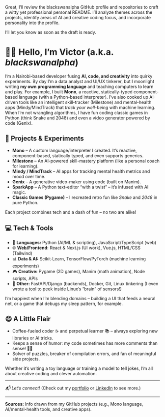 Great, I’ll review the blackswanalpha GitHub profile and repositories to craft a witty yet professional personal README. I’ll analyze themes across the projects, identify areas of AI and creative coding focus, and incorporate personality into the profile.

I’ll let you know as soon as the draft is ready.


# 🤖🎨 Hello, I’m Victor (a.k.a. *blackswanalpha*)

I’m a Nairobi-based developer fusing **AI, code, and creativity** into quirky experiments. By day I’m a data analyst and UI/UX tinkerer, but I moonlight writing **my own programming language** and teaching computers to learn and play. For example, I built **Mono**, a reactive, statically-typed component-based language (with a Python-based interpreter). I’ve also cooked up AI-driven tools like an intelligent skill-tracker (Milestone) and mental-health apps (Mindy/MindTrack) that *track your well-being* with machine learning. When I’m not wrangling algorithms, I have fun coding classic games in Python (think Snake and 2048) and even a video generator powered by code (Genix).

## 🚀 Projects & Experiments

* **Mono** – A custom language/interpreter I created.  It’s reactive, component-based, statically typed, and even supports generics.
* **Milestone** – An AI-powered skill-mastery platform (like a personal coach for learning).
* **Mindy / MindTrack** – AI apps for tracking mental health metrics and mood over time.
* **Genix** – A generative video-maker using code (built on Manim).
* **SparkApp** – A Python text-editor “with a twist” – it’s infused with AI magic.
* **Classic Games (Pygame)** – I recreated retro fun like *Snake* and *2048* in pure Python.

Each project combines tech and a dash of fun – no two are alike!

## 💻 Tech & Tools

* 🐍 **Languages:** Python (AI/ML & scripting), JavaScript/TypeScript (web)
* 🌐 **Web/Frontend:** React & Next.js (UI work), Vue.js, HTML/CSS (Tailwind)
* 📊 **Data & AI:** Scikit‑Learn, TensorFlow/PyTorch (machine learning experiments)
* 🎮 **Creative:** Pygame (2D games), Manim (math animation), Node scripts, APIs
* 🔧 **Other:** FastAPI/Django (backends), Docker, Git, Linux tinkering (I even wrote a tool to peek inside Linux’s “brain” of sensors!)

I’m happiest when I’m blending domains – building a UI that feeds a neural net, or a game that debugs my sleep pattern, for example.

## 😄 A Little Flair

* Coffee-fueled coder ☕ and perpetual learner 📚 – always exploring new libraries or AI tricks.
* Keeps a sense of humor: my code sometimes has more comments than sense! 🤷‍♂️
* Solver of puzzles, breaker of compilation errors, and fan of meaningful side projects.

Whether it’s writing a toy language or training a model to tell jokes, I’m all about creative coding and clever automation.

---

*📬 Let’s connect!* (Check out my [portfolio](https://victor-mbugua-portfolio.netlify.app/) or [LinkedIn](https://www.linkedin.com/in/mbugua-kamande-a796bb156) to see more.)

---

**Sources:** Info drawn from my GitHub projects (e.g., Mono language, AI/mental-health tools, and creative apps).
